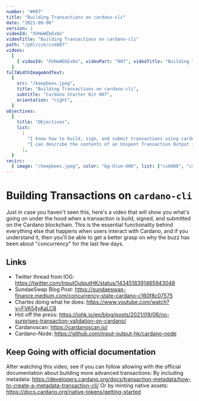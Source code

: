 ```yaml
---
number: "#007"
title: "Building Transactions on cardano-cli"
date: "2021-09-06"
version: 1
videoId: "XVHwWEbExOo"
videoTitle: "Building Transactions on cardano-cli"
path: "/pbl/csk/csk007"
videos:
  [
    { videoId: "XVHwWEbExOo", videoPart: "007", videoTitle: "Building Transactions on cardano-cli" },
  ]
fullWidthImageAndText:
  {
    src: "/keepbees.jpeg",
    title: "Building Transactions on cardano-cli",
    subtitle: "Cardano Starter Kit 007",
    orientation: "right",
  }
objectives:
  {
    title: "Objectives",
    list:
      [
        "I know how to build, sign, and submit transactions using cardano-cli",
        "I can describe the contents of an Unspent Transaction Output (UTxO) on Cardano",
      ],
  }
recirc:
  { image: "/keepbees.jpeg", color: "bg-blue-600", list: ["csk008", "csk005"] }
---
```


# Building Transactions on `cardano-cli`

Just in case you haven't seen this, here's a video that will show you what's going on under the hood when a transaction is build, signed, and submitted on the Cardano blockchain. This is the essential functionality behind everything else that happens when users interact with Cardano, and if you understand it, then you'll be able to get a better grasp on why the buzz has been about "concurrency" for the last few days.

## Links

- Twitter thread from IOG: https://twitter.com/InputOutputHK/status/1434518391465943048
- SundaeSwap Blog Post: https://sundaeswap-finance.medium.com/concurrency-state-cardano-c160f8c07575
- Charles doing what he does: https://www.youtube.com/watch?v=FVA54yAaLC8
- Hot off the press: https://iohk.io/en/blog/posts/2021/09/06/no-surprises-transaction-validation-on-cardano/
- Cardanoscan: https://cardanoscan.io/
- Cardano-Node: https://github.com/input-output-hk/cardano-node

## Keep Going with official documentation

After watching this video, see if you can follow allowing with the official documentation about building more advanced transactions:
By including metadata: https://developers.cardano.org/docs/transaction-metadata/how-to-create-a-metadata-transaction-cli/
Or by minting native assets: https://docs.cardano.org/native-tokens/getting-started


